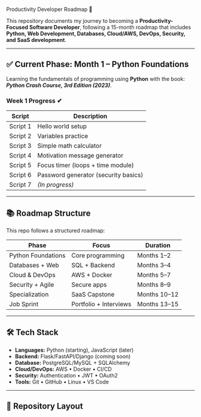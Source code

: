 Productivity Developer Roadmap 🚀

This repository documents my journey to becoming a **Productivity-Focused Software Developer**, following a 15-month roadmap that includes **Python, Web Development, Databases, Cloud/AWS, DevOps, Security, and SaaS development**.

---

## ✅ Current Phase: Month 1 – Python Foundations
Learning the fundamentals of programming using **Python** with the book:
**_Python Crash Course, 3rd Edition (2023)_**.

### Week 1 Progress ✔
| Script | Description |
|--------|-------------|
| Script 1 | Hello world setup |
| Script 2 | Variables practice |
| Script 3 | Simple math calculator |
| Script 4 | Motivation message generator |
| Script 5 | Focus timer (loops + time module) |
| Script 6 | Password generator (security basics) |
| Script 7 | *(In progress)* |

---

## 📚 Roadmap Structure
This repo follows a structured roadmap:

| Phase | Focus | Duration |
|-------|-------|----------|
| Python Foundations | Core programming | Months 1–2 |
| Databases + Web | SQL + Backend | Months 3–4 |
| Cloud & DevOps | AWS + Docker | Months 5–7 |
| Security + Agile | Secure apps | Months 8–9 |
| Specialization | SaaS Capstone | Months 10–12 |
| Job Sprint | Portfolio + Interviews | Months 13–15 |

---

## 🛠️ Tech Stack
- **Languages:** Python (starting), JavaScript (later)
- **Backend:** Flask/FastAPI/Django (coming soon)
- **Database:** PostgreSQL/MySQL + SQLAlchemy
- **Cloud/DevOps:** AWS • Docker • CI/CD
- **Security:** Authentication • JWT • OAuth2
- **Tools:** Git • GitHub • Linux • VS Code

---

## 📂 Repository Layout

